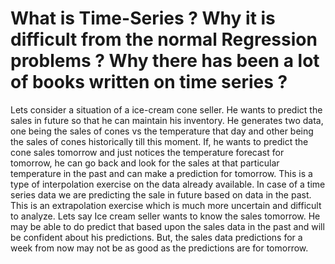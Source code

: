 # What is Time-Series ? Why it is difficult from the normal Regression problems ? Why there has been a lot of books written on time series ? 
Lets consider a situation of a ice-cream cone seller. He wants to predict the sales in future so that he can maintain his inventory. He generates two data, one being the sales of cones vs the temperature that day and other being the sales of cones historically till this moment. If, he wants to predict the cone sales tomorrow and just notices the temperature forecast for tomorrow, he can go back and look for the sales at that particular temperature in the past and can make a prediction for tomorrow. This is a type of interpolation exercise on the data already available. In case of a time series data we are predicting the sale in future based on data in the past. This is an extrapolation exercise which is much more uncertain and difficult to analyze. Lets say Ice cream seller wants to know the sales tomorrow. He may be able to do predict that based upon the sales data in the past and will be confident about his predictions. But, the sales data predictions for a week from now may not be as good as the predictions are for tomorrow. 


